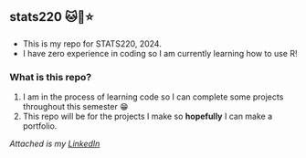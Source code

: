 ## stats220 🐱🍰⭐️
* This is my repo for STATS220, 2024.
* I have zero experience in coding so I am currently learning how to use R!
### What is this repo?
1. I am in the process of learning code so I can complete some projects throughout this semester 😁
2. This repo will be for the projects I make so **hopefully** I can make a portfolio.
   
*Attached is my [LinkedIn](https://www.linkedin.com/in/amy-li-137ab9172/)*
